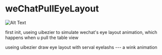 # weChatPullEyeLayout

![Alt Text](https://github.com/Arbalest313/gitRecord/WeChatEyeLayout/wechatEyeLayout.gif)

first init, 
useing uibezier to simulate wechat's eye layout animation, which happens when u pull the table view


useing uibezier draw eye layout with serval eyelashs --- a wink animation

